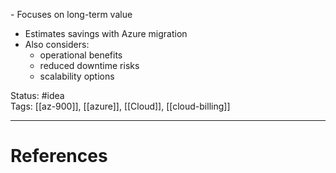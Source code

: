  ﻿﻿- Focuses on long-term value
- ﻿﻿Estimates savings with Azure migration
- ﻿﻿Also considers:
	- ﻿﻿operational benefits
	- ﻿﻿reduced downtime risks
	- ﻿﻿scalability options

Status: #idea  
Tags: [[az-900]], [[azure]], [[Cloud]], [[cloud-billing]]

---
# References